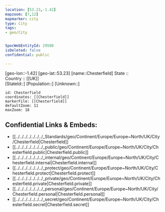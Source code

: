 ```yaml
---
location: [53.23,-1.42] 
mapzoom: [7,12] 
mapmarker: city 
type: City
tags:
- geo/City


SpocWebEntityId: 29580
isDeleted: false
confidential: public

---
```

[geo-lon::-1.42] 
[geo-lat::53.23] 
[name::Chesterfield] 
State ::  
Country :: [[UK]]  
[StateId::] 
[Population::] 
[Unknown::] 


```leaflet
id: Chesterfield
coordinates: [[Chesterfield]] 
markerFile: [[Chesterfield]] 
defaultZoom: 11 
maxZoom: 18
```


## Confidential Links & Embeds: 
- [[../../../../../../../_Standards/geo/Continent/Europe/Europe~North/UK/City/Chesterfield|Chesterfield]] 
- [[../../../../../../../_public/geo/Continent/Europe/Europe~North/UK/City/Chesterfield.public|Chesterfield.public]] 
- [[../../../../../../../_internal/geo/Continent/Europe/Europe~North/UK/City/Chesterfield.internal|Chesterfield.internal]] 
- [[../../../../../../../_protect/geo/Continent/Europe/Europe~North/UK/City/Chesterfield.protect|Chesterfield.protect]] 
- [[../../../../../../../_private/geo/Continent/Europe/Europe~North/UK/City/Chesterfield.private|Chesterfield.private]] 
- [[../../../../../../../_personal/geo/Continent/Europe/Europe~North/UK/City/Chesterfield.personal|Chesterfield.personal]] 
- [[../../../../../../../_secret/geo/Continent/Europe/Europe~North/UK/City/Chesterfield.secret|Chesterfield.secret]] 
